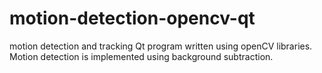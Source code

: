 # motion-detection-opencv-qt
motion detection and tracking Qt program written using openCV libraries. Motion detection is implemented using background subtraction.
